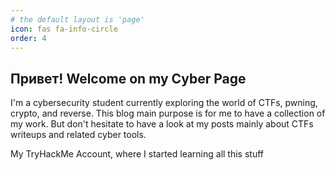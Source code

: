 ```yaml
---
# the default layout is 'page'
icon: fas fa-info-circle
order: 4
---
```


<!-- > Add Markdown syntax content to file `_tabs/about.md`{: .filepath } and it will show up on this page.
{: .prompt-tip } -->

## Привет! Welcome on my Cyber Page

I'm a cybersecurity student currently exploring the world of CTFs, pwning, crypto, and reverse. This blog main purpose is for me to have a collection of my work. But don't hesitate to have a look at my posts mainly about CTFs writeups and related cyber tools. 


My TryHackMe Account, where I started learning all this stuff
<script src="https://tryhackme.com/badge/2143860"></script>